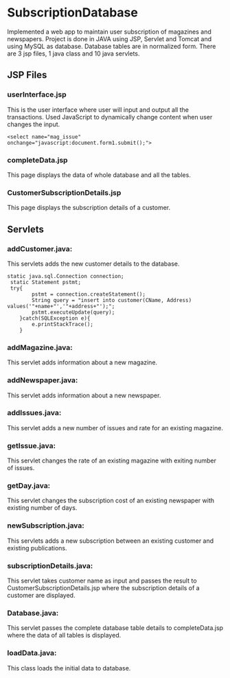 # SubscriptionDatabase

Implemented a web app to maintain user subscription of magazines and newspapers. 
Project is done in JAVA using JSP, Servlet and Tomcat and using MySQL as database. Database tables are in normalized form.
There are 3 jsp files, 1 java class and 10 java servlets.

## JSP Files

### userInterface.jsp
This is the user interface where user will input and output all the transactions.
Used JavaScript to dynamically change content when user changes the input.

    <select name="mag_issue" onchange="javascript:document.form1.submit();"> 

### completeData.jsp
This page displays the data of whole database and all the tables.

### CustomerSubscriptionDetails.jsp
This page displays the subscription details of a customer.

## Servlets

### addCustomer.java:
This servlets adds the new customer details to the database.

    static java.sql.Connection connection;
	 static Statement pstmt;
	 try{
			pstmt = connection.createStatement();
			String query = "insert into customer(CName, Address) values('"+name+"','"+address+"');";
			pstmt.executeUpdate(query);
		}catch(SQLException e){
			e.printStackTrace();
		}

### addMagazine.java:
This servlet adds information about a new magazine.



### addNewspaper.java:
This servlet adds information about a new newspaper. 

### addIssues.java:
This servlet adds a new number of issues and rate for an existing magazine. 

### getIssue.java:
This servlet changes the rate of an existing magazine with exiting number of issues. 

### getDay.java:
This servlet changes the subscription cost of an existing newspaper with existing number of days. 

### newSubscription.java:
This servlets adds a new subscription between an existing customer and existing publications. 

### subscriptionDetails.java:
This servlet takes customer name as input and passes the result to CustomerSubscriptionDetails.jsp where the subscription details of a customer are displayed. 

### Database.java:
This servlet passes the complete database table details to completeData.jsp where the data of all tables is displayed. 

### loadData.java:
This class loads the initial data to database. 
